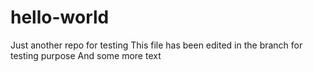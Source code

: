 # hello-world
Just another repo for testing
This file has been edited in the branch for testing purpose
And some more text
